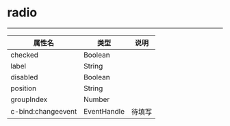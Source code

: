 # radio 
---

|属性名|类型|说明|
| ------ | ------ | ------ |
|checked|Boolean| |
|label|String| |
|disabled|Boolean| |
|position|String| |
|groupIndex|Number| |
|c-bind:changeevent|EventHandle|待填写|